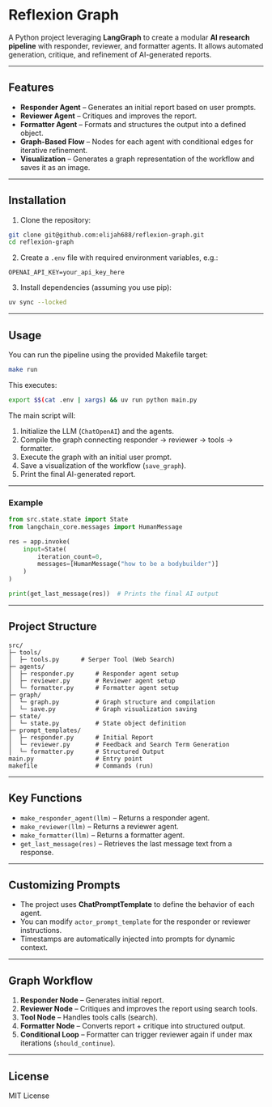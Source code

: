 
# Reflexion Graph

A Python project leveraging **LangGraph** to create a modular **AI research pipeline** with responder, reviewer, and formatter agents. It allows automated generation, critique, and refinement of AI-generated reports.

---

## Features

* **Responder Agent** – Generates an initial report based on user prompts.
* **Reviewer Agent** – Critiques and improves the report.
* **Formatter Agent** – Formats and structures the output into a defined object.
* **Graph-Based Flow** – Nodes for each agent with conditional edges for iterative refinement.
* **Visualization** – Generates a graph representation of the workflow and saves it as an image.

---

## Installation

1. Clone the repository:

```bash
git clone git@github.com:elijah688/reflexion-graph.git
cd reflexion-graph
```

2. Create a `.env` file with required environment variables, e.g.:

```env
OPENAI_API_KEY=your_api_key_here
```

3. Install dependencies (assuming you use pip):

```bash
uv sync --locked
```

---

## Usage

You can run the pipeline using the provided Makefile target:

```bash
make run
```

This executes:

```bash
export $$(cat .env | xargs) && uv run python main.py
```

The main script will:

1. Initialize the LLM (`ChatOpenAI`) and the agents.
2. Compile the graph connecting responder → reviewer → tools → formatter.
3. Execute the graph with an initial user prompt.
4. Save a visualization of the workflow (`save_graph`).
5. Print the final AI-generated report.

---

### Example

```python
from src.state.state import State
from langchain_core.messages import HumanMessage

res = app.invoke(
    input=State(
        iteration_count=0,
        messages=[HumanMessage("how to be a bodybuilder")]
    )
)

print(get_last_message(res))  # Prints the final AI output
```

---

## Project Structure

```
src/
├─ tools/
│  ├─ tools.py      # Serper Tool (Web Search)
├─ agents/
│  ├─ responder.py      # Responder agent setup
│  ├─ reviewer.py       # Reviewer agent setup
│  └─ formatter.py      # Formatter agent setup
├─ graph/
│  └─ graph.py          # Graph structure and compilation
│  └─ save.py           # Graph visualization saving
├─ state/
│  └─ state.py          # State object definition
├─ prompt_templates/
│  ├─ responder.py      # Initial Report
│  └─ reviewer.py       # Feedback and Search Term Generation
│  └─ formatter.py      # Structured Output
main.py                 # Entry point
makefile                # Commands (run)
```

---

## Key Functions

* `make_responder_agent(llm)` – Returns a responder agent.
* `make_reviewer(llm)` – Returns a reviewer agent.
* `make_formatter(llm)` – Returns a formatter agent.
* `get_last_message(res)` – Retrieves the last message text from a response.

---

## Customizing Prompts

* The project uses **ChatPromptTemplate** to define the behavior of each agent.
* You can modify `actor_prompt_template` for the responder or reviewer instructions.
* Timestamps are automatically injected into prompts for dynamic context.

---

## Graph Workflow

1. **Responder Node** – Generates initial report.
2. **Reviewer Node** – Critiques and improves the report using search tools.
3. **Tool Node** – Handles tools calls (search).
4. **Formatter Node** – Converts report + critique into structured output.
5. **Conditional Loop** – Formatter can trigger reviewer again if under max iterations (`should_continue`).

---

## License

MIT License
